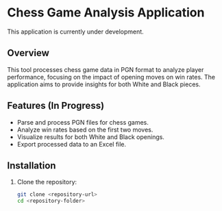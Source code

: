 # Chess Game Analysis Application

This application is currently under development.

## Overview
This tool processes chess game data in PGN format to analyze player performance, focusing on the impact of opening moves on win rates. The application aims to provide insights for both White and Black pieces.

## Features (In Progress)
- Parse and process PGN files for chess games.
- Analyze win rates based on the first two moves.
- Visualize results for both White and Black openings.
- Export processed data to an Excel file.

## Installation
1. Clone the repository:
   ```bash
   git clone <repository-url>
   cd <repository-folder>
